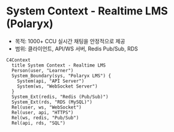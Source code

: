 # System Context - Realtime LMS (Polaryx)

- 목적: 1000+ CCU 실시간 채팅을 안정적으로 제공
- 범위: 클라이언트, API/WS 서버, Redis Pub/Sub, RDS

```mermaid
C4Context
  title System Context - Realtime LMS
  Person(user, "Learner")
  System_Boundary(sys, "Polaryx LMS") {
    System(api, "API Server")
    System(ws, "WebSocket Server")
  }
  System_Ext(redis, "Redis (Pub/Sub)")
  System_Ext(rds, "RDS (MySQL)")
  Rel(user, ws, "WebSocket")
  Rel(user, api, "HTTPS")
  Rel(ws, redis, "Pub/Sub")
  Rel(api, rds, "SQL")
``` 